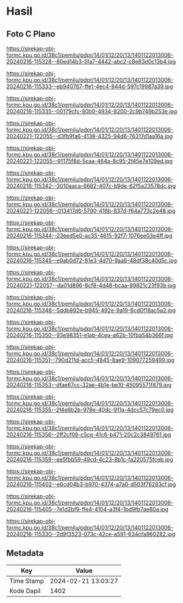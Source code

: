 # Hasil

## Foto C Plano

https://sirekap-obj-formc.kpu.go.id/38c1/pemilu/pdpr/14/01/12/20/13/1401122013006-20240216-115328--80ed14b3-5fa7-4442-abc2-c8e83d0c13b4.jpg

https://sirekap-obj-formc.kpu.go.id/38c1/pemilu/pdpr/14/01/12/20/13/1401122013006-20240216-115333--eb940767-ffe1-4ec4-844d-597c19987a39.jpg

https://sirekap-obj-formc.kpu.go.id/38c1/pemilu/pdpr/14/01/12/20/13/1401122013006-20240216-115335--00179cfc-80b0-4934-8200-2c9b749b253e.jpg

https://sirekap-obj-formc.kpu.go.id/38c1/pemilu/pdpr/14/01/12/20/13/1401122013006-20240221-122055--d3fb9fa6-4138-4325-94d6-76317d1aa16a.jpg

https://sirekap-obj-formc.kpu.go.id/38c1/pemilu/pdpr/14/01/12/20/13/1401122013006-20240221-122055--91175f8d-5caa-464a-8c95-2f45e7e109ed.jpg

https://sirekap-obj-formc.kpu.go.id/38c1/pemilu/pdpr/14/01/12/20/13/1401122013006-20240216-115342--3010aaca-6682-407c-b9de-62f5a23578dc.jpg

https://sirekap-obj-formc.kpu.go.id/38c1/pemilu/pdpr/14/01/12/20/13/1401122013006-20240221-122056--013417d6-5790-416b-837d-f64a773c2e48.jpg

https://sirekap-obj-formc.kpu.go.id/38c1/pemilu/pdpr/14/01/12/20/13/1401122013006-20240216-115344--23eed5e0-ac35-4615-92f7-1076ee03e4ff.jpg

https://sirekap-obj-formc.kpu.go.id/38c1/pemilu/pdpr/14/01/12/20/13/1401122013006-20240216-115345--e0ab0d72-81e3-4d70-9aa6-48df38c40d5c.jpg

https://sirekap-obj-formc.kpu.go.id/38c1/pemilu/pdpr/14/01/12/20/13/1401122013006-20240221-122057--da01d896-8cf8-4d48-bcaa-89821c23f93b.jpg

https://sirekap-obj-formc.kpu.go.id/38c1/pemilu/pdpr/14/01/12/20/13/1401122013006-20240216-115348--5ddb892e-b945-492e-9a19-6cd0f18ac5a2.jpg

https://sirekap-obj-formc.kpu.go.id/38c1/pemilu/pdpr/14/01/12/20/13/1401122013006-20240216-115350--93e98351-e1ab-4cea-a62b-10fba54b366f.jpg

https://sirekap-obj-formc.kpu.go.id/38c1/pemilu/pdpr/14/01/12/20/13/1401122013006-20240216-115351--790d211d-acc5-4845-8ae9-109077259499.jpg

https://sirekap-obj-formc.kpu.go.id/38c1/pemilu/pdpr/14/01/12/20/13/1401122013006-20240216-115353--dfae67cc-32ae-4b1e-be10-45095571f879.jpg

https://sirekap-obj-formc.kpu.go.id/38c1/pemilu/pdpr/14/01/12/20/13/1401122013006-20240216-115355--2f4e6b2b-978e-40dc-911a-4dcc57c79ec0.jpg

https://sirekap-obj-formc.kpu.go.id/38c1/pemilu/pdpr/14/01/12/20/13/1401122013006-20240216-115356--2ff2cf09-c5ce-41c6-b471-20c2c3849761.jpg

https://sirekap-obj-formc.kpu.go.id/38c1/pemilu/pdpr/14/01/12/20/13/1401122013006-20240216-115359--ee5fbb59-49cd-4c23-8b1c-fa220575fceb.jpg

https://sirekap-obj-formc.kpu.go.id/38c1/pemilu/pdpr/14/01/12/20/13/1401122013006-20240216-115402--e0cd04b3-b970-4374-a7a0-d503f76283cf.jpg

https://sirekap-obj-formc.kpu.go.id/38c1/pemilu/pdpr/14/01/12/20/13/1401122013006-20240216-115405--7e1d2bf9-ffe4-4104-a3f4-1bd9fb7ae80a.jpg

https://sirekap-obj-formc.kpu.go.id/38c1/pemilu/pdpr/14/01/12/20/13/1401122013006-20240216-115330--2d9f3523-073c-42ce-a591-634cfa860282.jpg


## Metadata

| Key        | Value               |
| ---------- | ------------------- |
| Time Stamp | 2024-02-21 13:03:27 |
| Kode Dapil | 1402                |



